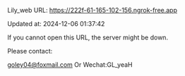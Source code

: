 Lily_web URL: https://222f-61-165-102-156.ngrok-free.app

Updated at: 2024-12-06 01:37:42

If you cannot open this URL, the server might be down.

Please contact: 

goley04@foxmail.com Or Wechat:GL_yeaH